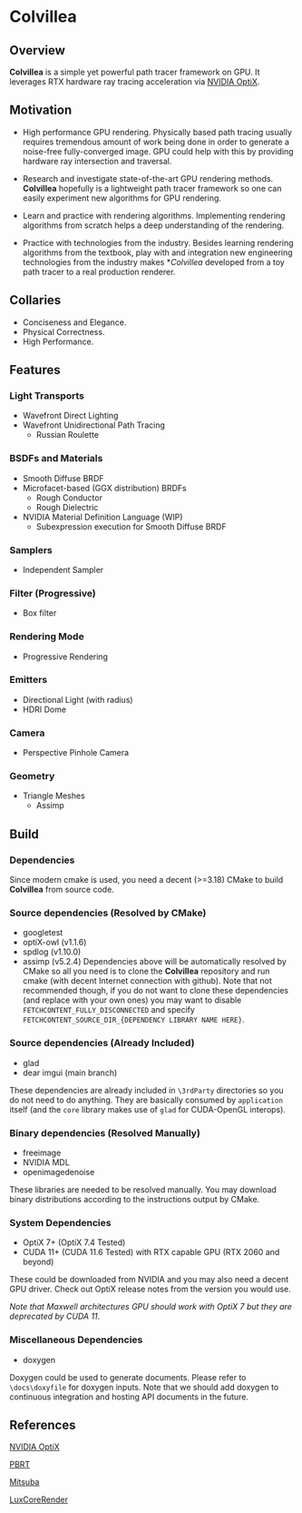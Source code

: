 # Colvillea

## Overview
**Colvillea** is a simple yet powerful path tracer framework on GPU. It leverages RTX hardware ray tracing acceleration via [NVIDIA OptiX](https://developer.nvidia.com/optix).

## Motivation
 - High performance GPU rendering. Physically based path tracing usually requires tremendous amount of work being done in order to generate a noise-free fully-converged image. GPU could help with this by providing hardware ray intersection and traversal.

 - Research and investigate state-of-the-art GPU rendering methods. **Colvillea** hopefully is a lightweight path tracer framework so one can easily experiment new algorithms for GPU rendering.

 - Learn and practice with rendering algorithms. Implementing rendering algorithms from scratch helps a deep understanding of the rendering.

 - Practice with technologies from the industry. Besides learning rendering algorithms from the textbook, play with and integration new engineering technologies from the industry makes **Colvillea* developed from a toy path tracer to a real production renderer.

## Collaries
 - Conciseness and Elegance.
 - Physical Correctness.
 - High Performance.
   
## Features
### Light Transports
 - Wavefront Direct Lighting
 - Wavefront Unidirectional Path Tracing
   - Russian Roulette

### BSDFs and Materials
 - Smooth Diffuse BRDF
 - Microfacet-based (GGX distribution) BRDFs
   - Rough Conductor
   - Rough Dielectric
 - NVIDIA Material Definition Language (WIP)
   - Subexpression execution for Smooth Diffuse BRDF

### Samplers
 - Independent Sampler

### Filter (Progressive)
 - Box filter

### Rendering Mode
 - Progressive Rendering

### Emitters
 - Directional Light (with radius)
 - HDRI Dome

### Camera 
 - Perspective Pinhole Camera

### Geometry
 - Triangle Meshes
   - Assimp

## Build
### Dependencies
Since modern cmake is used, you need a decent (>=3.18) CMake to build **Colvillea** from source code.

### Source dependencies (Resolved by CMake)
 * googletest
 * optiX-owl (v1.1.6)
 * spdlog (v1.10.0)
 * assimp (v5.2.4)
Dependencies above will be automatically resolved by CMake so all you need is to clone the **Colvillea** repository and run cmake (with decent Internet connection with github). Note that not recommended though, if you do not want to clone these dependencies (and replace with your own ones) you may want to disable `FETCHCONTENT_FULLY_DISCONNECTED` and specify `FETCHCONTENT_SOURCE_DIR_{DEPENDENCY LIBRARY NAME HERE}`.

### Source dependencies (Already Included)
 * glad
 * dear imgui (main branch)

These dependencies are already included in `\3rdParty` directories so you do not need to do anything. They are basically consumed by `application` itself (and the `core` library makes use of `glad` for CUDA-OpenGL interops).

### Binary dependencies (Resolved Manually)
 * freeimage
 * NVIDIA MDL
 * openimagedenoise

These libraries are needed to be resolved manually. You may download binary distributions according to the instructions output by CMake.

### System Dependencies
 * OptiX 7+ (OptiX 7.4 Tested)
 * CUDA 11+ (CUDA 11.6 Tested) with RTX capable GPU (RTX 2060 and beyond)

These could be downloaded from NVIDIA and you may also need a decent GPU driver. Check out OptiX release notes from the version you would use.

*Note that Maxwell architectures GPU should work with OptiX 7 but they are deprecated by CUDA 11*.

### Miscellaneous Dependencies
 * doxygen

Doxygen could be used to generate documents. Please refer to `\docs\doxyfile` for doxygen inputs. Note that we should add doxygen to continuous integration and hosting API documents in the future.

## References
[NVIDIA OptiX](https://developer.nvidia.com/optix)

[PBRT](https://github.com/mmp/pbrt-v4)

[Mitsuba](https://github.com/mitsuba-renderer/mitsuba)

[LuxCoreRender](https://luxcorerender.org/)
